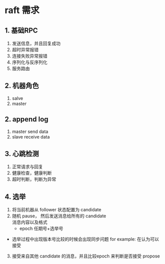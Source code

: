 # raft 需求

## 1. 基础RPC
1. 发送信息，并且回复成功
2. 超时异常报错
3. 连接失败异常报错
4. 序列化与反序列化
5. 服务路由

## 2. 机器角色
1. salve
2. master 

## 2. append log
1. master send data
2. slave receive data

## 3. 心跳检测
1. 正常请求与回复
2. 健康检查，健康判断
3. 超时判断，判断为异常

## 4. 选举
1. 将当前机器从 follower 状态配置为 candidate
2. 随机 pause， 然后发送消息给所有的 candidate   
    消息内容以及格式
   - epoch 任期号+选举号
- 选举过程中出现版本号比较的时候会出现同步问题
for example:
    在认为可以接受
3. 接受来自其他 candidate 的消息，并且比较epoch 来判断是否接受 propose